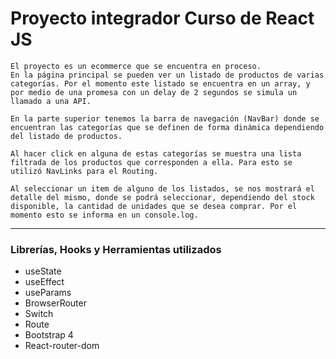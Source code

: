 <h1>Proyecto integrador Curso de React JS</h1>

    El proyecto es un ecommerce que se encuentra en proceso.
    En la página principal se pueden ver un listado de productos de varias categorías. Por el momento este listado se encuentra en un array, y por medio de una promesa con un delay de 2 segundos se simula un llamado a una API.

    En la parte superior tenemos la barra de navegación (NavBar) donde se encuentran las categorías que se definen de forma dinámica dependiendo del listado de productos.

    Al hacer click en alguna de estas categorías se muestra una lista filtrada de los productos que corresponden a ella. Para esto se utilizó NavLinks para el Routing.

    Al seleccionar un item de alguno de los listados, se nos mostrará el detalle del mismo, donde se podrá seleccionar, dependiendo del stock disponible, la cantidad de unidades que se desea comprar. Por el momento esto se informa en un console.log.
<hr>

<h3>Librerías, Hooks y Herramientas utilizados</h3>
<ul>
    <li>useState</li>
    <li>useEffect</li>
    <li>useParams</li>
    <li>BrowserRouter</li>
    <li>Switch</li>
    <li>Route</li>
    <li>Bootstrap 4</li>
    <li>React-router-dom</li>
</ul>